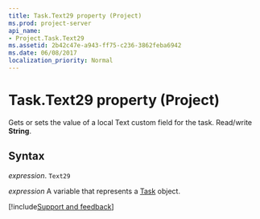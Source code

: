 ```yaml
---
title: Task.Text29 property (Project)
ms.prod: project-server
api_name:
- Project.Task.Text29
ms.assetid: 2b42c47e-a943-ff75-c236-3862feba6942
ms.date: 06/08/2017
localization_priority: Normal
---
```



# Task.Text29 property (Project)

Gets or sets the value of a local Text custom field for the task. Read/write  **String**.


## Syntax

_expression_. `Text29`

_expression_ A variable that represents a [Task](./Project.Task.md) object.

[!include[Support and feedback](~/includes/feedback-boilerplate.md)]